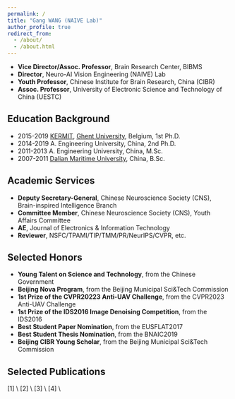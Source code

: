 ```yaml
---
permalink: /
title: "Gang WANG (NAIVE Lab)"
author_profile: true
redirect_from: 
  - /about/
  - /about.html
---
```


* **Vice Director/Assoc. Professor**, Brain Research Center, BIBMS
* **Director**,                       Neuro-AI Vision Engineering (NAIVE) Lab
* **Youth Professor**,               Chinese Institute for Brain Research, China (CIBR)
* **Assoc. Professor**,               University of Electronic Science and Technology of China (UESTC)



Education Background
-
* 2015-2019   [KERMIT](https://kermit.ugent.be/ "KERMIT"), [Ghent University](https://en.wikipedia.org/wiki/Ghent_University), Belgium, 1st Ph.D.
* 2014-2019   A. Engineering University, China, 2nd Ph.D.
* 2011-2013   A. Engineering University, China, M.Sc.
* 2007-2011   [Dalian Maritime University](https://en.wikipedia.org/wiki/Dalian_Maritime_University), China, B.Sc.



Academic Services
-
* **Deputy Secretary-General**, Chinese Neuroscience Society (CNS), Brain-inspired Intelligence Branch
* **Committee Member**, Chinese Neuroscience Society (CNS), Youth Affairs Committee
* **AE**, Journal of Electronics & Information Technology
* **Reviewer**, NSFC/TPAMI/TIP/TMM/PR/NeurIPS/CVPR, etc.


Selected Honors
-
* **Young Talent on Science and Technology**, from the Chinese Government
* **Beijing Nova Program**, from the Beijing Municipal Sci&Tech Commission
* **1st Prize of the CVPR20223 Anti-UAV Challenge**,  from the CVPR2023 Anti-UAV Challenge
* **1st Prize of the IDS2016 Image Denoising Competition**, from the IDS2016
* **Best Student Paper Nomination**, from the EUSFLAT2017
* **Best Student Thesis Nomination**, from the BNAIC2019
* **Beijing CIBR Young Scholar**, from the Beijing Municipal Sci&Tech Commission


Selected Publications
-
[1] \\
[2] \\
[3] \\
[4] \\
